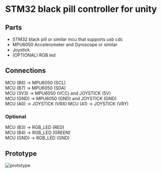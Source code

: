 # STM32 black pill controller for unity
## Parts
* STM32 black pill or similar mcu that supports usb cdc
* MPU6050 Accelerometer and Gyroscope or similar
* Joystick
* (OPTIONAL) RGB led

## Connections
MCU (B6) -> MPU6050 (SCL) <br>
MCU (B7) -> MPU6050 (SDA) <br>
MCU (3V3) -> MPU6050 (VCC) and JOYSTICK (5V) <br>
MCU (GND) -> MPU6050 (GND) and JOYSTICK (GND) <br>
MCU (A0) -> JOYSTICK (VRX)
MCU (A1) -> JOYSTICK (VRY)

### Optional
MCU (B3) -> RGB_LED (RED) <br>
MCU (B4) -> RGB_LED (GREEN) <br>
MCU (GND) -> RGB_LED (GND) <br>

## Prototype
![prototype](./images/prototype.png)
